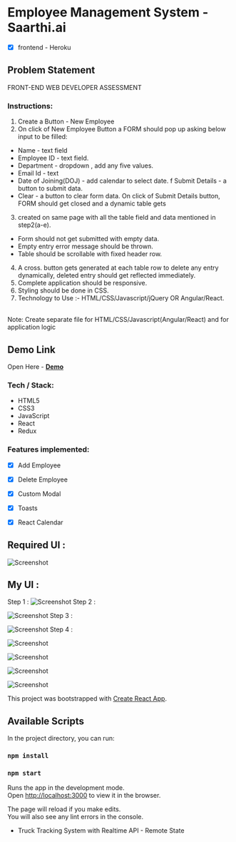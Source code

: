 
# Employee Management System - Saarthi.ai

- [x] frontend  - Heroku

## Problem Statement
FRONT-END WEB DEVELOPER ASSESSMENT

### Instructions:

1. Create a Button - New Employee
2. On click of New Employee Button a FORM should pop up asking below input to be filled:
*  Name - text field
*  Employee ID - text field.
*  Department - dropdown , add any five values.
*  Email Id - text
*  Date of Joining(DOJ) - add calendar to select date. f Submit Details - a button to submit data.
*  Clear - a button to clear form data.
  On click of Submit Details button, FORM should get closed and a dynamic table gets
3. created on same page with all the table field and data mentioned in step2(a-e).

*  Form should not get submitted with empty data. 
*  Empty entry error message should be thrown. 
*  Table should be scrollable with fixed header row.

4. A cross. button gets generated at each table row to delete any entry dynamically, deleted entry should get reflected immediately. 
5. Complete application should be responsive. 
6. Styling should be done in CSS.
7. Technology to Use :- HTML/CSS/Javascript/jQuery OR Angular/React.
<br/>
Note: Create separate file for HTML/CSS/Javascript(Angular/React) and for application logic

## Demo Link
Open Here  - 
[ **Demo** ]()

### Tech / Stack:

 - HTML5
 - CSS3 
 - JavaScript
 - React 
 - Redux
 
### Features implemented:
- [x] Add Employee
- [x] Delete Employee
- [x] Custom Modal
- [x] Toasts
- [x] React Calendar




## Required UI : 
![Screenshot](./extra/ui.png)
<br/>

## My UI :

Step 1 :
![Screenshot](./extra/1.png)
Step 2 : 
<br/>

![Screenshot](./extra/2.png)
Step 3 : 
<br/>

![Screenshot](./extra/3.png)
Step 4 : 
<br/>

![Screenshot](./extra/4.png)
<br/>

![Screenshot](./extra/5.png)
<br/>

![Screenshot](./extra/6.png)
<br/>

![Screenshot](./extra/7.png)
<br/>



This project was bootstrapped with [Create React App](https://github.com/facebook/create-react-app).

## Available Scripts

In the project directory, you can run:

### `npm install`
### `npm start`

Runs the app in the development mode.<br />
Open [http://localhost:3000](http://localhost:3000) to view it in the browser.

The page will reload if you make edits.<br />
You will also see any lint errors in the console.
 - Truck Tracking System with Realtime API - Remote State

